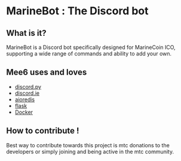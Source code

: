 # MarineBot : The Discord bot

## What is it?
MarineBot is a Discord bot specifically designed for MarineCoin ICO, supporting a wide range of commands and ability to add your own.

## Mee6 uses and loves

- [discord.py](https://github.com/Rapptz/discord.py)
- [discord.ie](https://github.com/qeled/discordie)
- [aioredis](https://github.com/aio-libs/aioredis)
- [flask](http://flask.pocoo.org)
- [Docker](https://www.docker.com/)

## How to contribute !

Best way to contribute towards this project is mtc donations to the developers or simply joining and being active in the mtc community.
